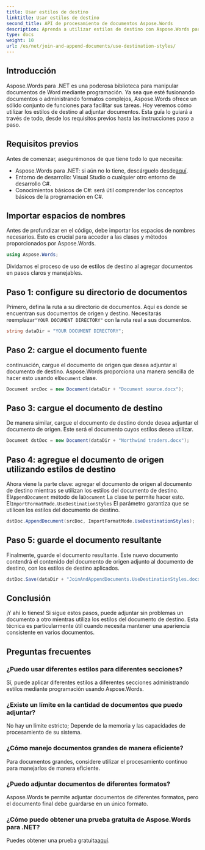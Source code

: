 ```yaml
---
title: Usar estilos de destino
linktitle: Usar estilos de destino
second_title: API de procesamiento de documentos Aspose.Words
description: Aprenda a utilizar estilos de destino con Aspose.Words para .NET para adjuntar documentos sin problemas y manteniendo un formato coherente.
type: docs
weight: 10
url: /es/net/join-and-append-documents/use-destination-styles/
---
```

## Introducción

Aspose.Words para .NET es una poderosa biblioteca para manipular documentos de Word mediante programación. Ya sea que esté fusionando documentos o administrando formatos complejos, Aspose.Words ofrece un sólido conjunto de funciones para facilitar sus tareas. Hoy veremos cómo utilizar los estilos de destino al adjuntar documentos. Esta guía lo guiará a través de todo, desde los requisitos previos hasta las instrucciones paso a paso.

## Requisitos previos

Antes de comenzar, asegurémonos de que tiene todo lo que necesita:

-  Aspose.Words para .NET: si aún no lo tiene, descárguelo desde[aquí](https://releases.aspose.com/words/net/).
- Entorno de desarrollo: Visual Studio o cualquier otro entorno de desarrollo C#.
- Conocimientos básicos de C#: será útil comprender los conceptos básicos de la programación en C#.

## Importar espacios de nombres

Antes de profundizar en el código, debe importar los espacios de nombres necesarios. Esto es crucial para acceder a las clases y métodos proporcionados por Aspose.Words.

```csharp
using Aspose.Words;
```

Dividamos el proceso de uso de estilos de destino al agregar documentos en pasos claros y manejables.

## Paso 1: configure su directorio de documentos

 Primero, defina la ruta a su directorio de documentos. Aquí es donde se encuentran sus documentos de origen y destino. Necesitarás reemplazar`"YOUR DOCUMENT DIRECTORY"` con la ruta real a sus documentos.

```csharp
string dataDir = "YOUR DOCUMENT DIRECTORY";
```

## Paso 2: cargue el documento fuente

 continuación, cargue el documento de origen que desea adjuntar al documento de destino. Aspose.Words proporciona una manera sencilla de hacer esto usando el`Document` clase.

```csharp
Document srcDoc = new Document(dataDir + "Document source.docx");
```

## Paso 3: cargue el documento de destino

De manera similar, cargue el documento de destino donde desea adjuntar el documento de origen. Este será el documento cuyos estilos desea utilizar.

```csharp
Document dstDoc = new Document(dataDir + "Northwind traders.docx");
```

## Paso 4: agregue el documento de origen utilizando estilos de destino

 Ahora viene la parte clave: agregar el documento de origen al documento de destino mientras se utilizan los estilos del documento de destino. El`AppendDocument` método de la`Document` La clase te permite hacer esto. El`ImportFormatMode.UseDestinationStyles` El parámetro garantiza que se utilicen los estilos del documento de destino.

```csharp
dstDoc.AppendDocument(srcDoc, ImportFormatMode.UseDestinationStyles);
```

## Paso 5: guarde el documento resultante

Finalmente, guarde el documento resultante. Este nuevo documento contendrá el contenido del documento de origen adjunto al documento de destino, con los estilos de destino aplicados.

```csharp
dstDoc.Save(dataDir + "JoinAndAppendDocuments.UseDestinationStyles.docx");
```

## Conclusión

¡Y ahí lo tienes! Si sigue estos pasos, puede adjuntar sin problemas un documento a otro mientras utiliza los estilos del documento de destino. Esta técnica es particularmente útil cuando necesita mantener una apariencia consistente en varios documentos.

## Preguntas frecuentes

### ¿Puedo usar diferentes estilos para diferentes secciones?
Sí, puede aplicar diferentes estilos a diferentes secciones administrando estilos mediante programación usando Aspose.Words.

### ¿Existe un límite en la cantidad de documentos que puedo adjuntar?
No hay un límite estricto; Depende de la memoria y las capacidades de procesamiento de su sistema.

### ¿Cómo manejo documentos grandes de manera eficiente?
Para documentos grandes, considere utilizar el procesamiento continuo para manejarlos de manera eficiente.

### ¿Puedo adjuntar documentos de diferentes formatos?
Aspose.Words te permite adjuntar documentos de diferentes formatos, pero el documento final debe guardarse en un único formato.

### ¿Cómo puedo obtener una prueba gratuita de Aspose.Words para .NET?
 Puedes obtener una prueba gratuita[aquí](https://releases.aspose.com/).